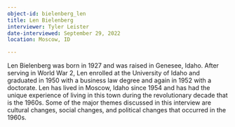 ```yaml
---
object-id: bielenberg_len
title: Len Bielenberg
interviewer: Tyler Leister
date-interviewed: September 29, 2022
location: Moscow, ID

---
```


Len Bielenberg was born in 1927 and was raised in Genesee, Idaho. After serving in World War 2, Len enrolled at the University of Idaho and graduated in 1950 with a business law degree and again in 1952 with a doctorate. Len has lived in Moscow, Idaho since 1954 and has had the unique experience of living in this town during the revolutionary decade that is the 1960s. Some of the major themes discussed in this interview are cultural changes, social changes, and political changes that occurred in the 1960s.
